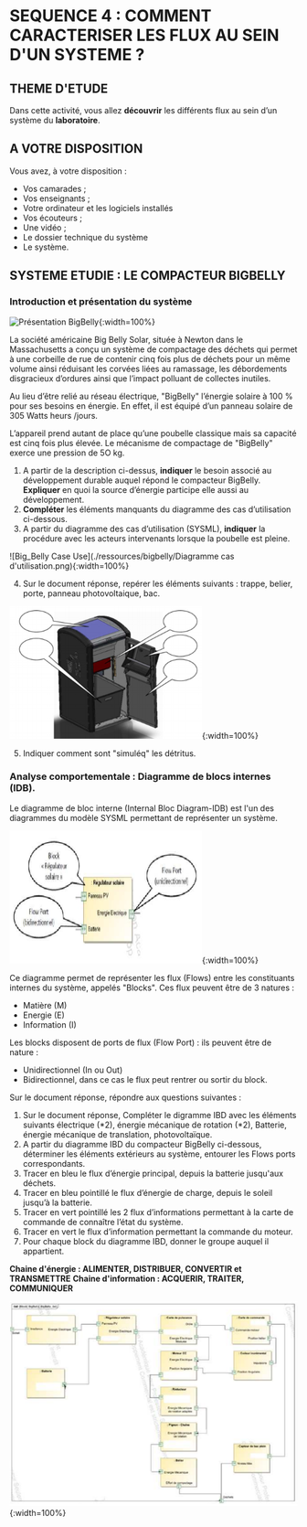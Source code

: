 # SEQUENCE 4 : COMMENT CARACTERISER LES FLUX AU SEIN D'UN SYSTEME ?

## THEME D'ETUDE

Dans cette activité, vous allez **découvrir** les différents flux au sein d’un système du **laboratoire**.

## A VOTRE DISPOSITION

Vous avez, à votre disposition :

* Vos camarades ;
* Vos enseignants ;
* Votre ordinateur et les logiciels installés
* Vos écouteurs ;
* Une vidéo ;
* Le dossier technique du système
* Le système.

## SYSTEME ETUDIE : LE COMPACTEUR BIGBELLY

### Introduction et présentation du système

![Présentation BigBelly](./img/presentation_bigbilly.png){:width=100%}

La société américaine Big Belly Solar, située à Newton dans le Massachusetts a conçu un système de compactage des déchets qui permet à une corbeille de rue de contenir cinq fois plus de déchets pour un même volume ainsi réduisant les corvées liées
au ramassage, les débordements disgracieux d’ordures ainsi que l’impact polluant de collectes inutiles.

Au lieu d’être relié au réseau électrique, "BigBelly" l’énergie solaire à 100 % pour ses besoins en énergie. En effet, il est équipé d’un panneau solaire de 305 Watts heurs /jours.

L’appareil prend autant de place qu’une poubelle classique mais sa capacité est cinq fois plus élevée. Le mécanisme de compactage de "BigBelly" exerce une pression de 5O kg.


1. A partir de la description ci-dessus, **indiquer** le besoin associé au développement durable auquel répond le compacteur BigBelly. **Expliquer** en quoi la source d’énergie participe elle aussi au développement.
2. **Compléter** les éléments manquants du diagramme des cas d’utilisation ci-dessous.
3. A partir du diagramme des cas d’utilisation (SYSML), **indiquer** la procédure avec les acteurs intervenants lorsque la poubelle est pleine.

![Big_Belly Case Use](./ressources/bigbelly/Diagramme cas d'utilisation.png){:width=100%}

4. Sur le document réponse, repérer les éléments suivants : trappe, belier, porte, panneau photovoltaique, bac.

![Big_Belly Détails](./ressources/bigbelly/bigbelly_details.png){:width=100%}

5. Indiquer comment sont "simuléq" les détritus.

### Analyse comportementale : Diagramme de blocs internes (IDB).

Le diagramme de bloc interne (Internal Bloc Diagram-IDB) est l'un des diagrammes du modèle SYSML permettant de représenter un système.

![Big_Belly sysml](./img/bigbelly_sysml.png){:width=100%}

Ce diagramme permet de représenter les flux (Flows) entre les constituants internes du système, appelés "Blocks".
Ces flux peuvent être de 3 natures :

* Matière (M)
* Energie (E)
* Information (I)

Les blocks disposent de ports de flux (Flow Port) : ils peuvent être de nature : 

* Unidirectionnel (In ou Out)
* Bidirectionnel, dans ce cas le flux peut rentrer ou sortir du block.

Sur le document réponse, répondre aux questions suivantes :

1. Sur le document réponse, Compléter le digramme IBD avec les éléments suivants électrique (*2), énergie mécanique de rotation (*2), Batterie, énergie mécanique de translation, photovoltaïque.
2. A partir du diagramme IBD du compacteur BigBelly ci-dessous, déterminer les éléments extérieurs au système, entourer les Flows ports correspondants.
3. Tracer en bleu le flux d’énergie principal, depuis la batterie jusqu'aux déchets.
4. Tracer en bleu pointillé le flux d’énergie de charge, depuis le soleil jusqu’à la batterie.
5. Tracer en vert pointillé les 2 flux d’informations permettant à la carte de commande de connaître l’état du système.
6. Tracer en vert le flux d’information permettant la commande du moteur.
7. Pour chaque block du diagramme IBD, donner le groupe auquel il appartient.

**Chaine d'énergie : ALIMENTER, DISTRIBUER, CONVERTIR et TRANSMETTRE**
**Chaine d'information : ACQUERIR, TRAITER, COMMUNIQUER**

![Big_Belly idb](./ressources/bigbelly/bigbelly_idb.png){:width=100%}

